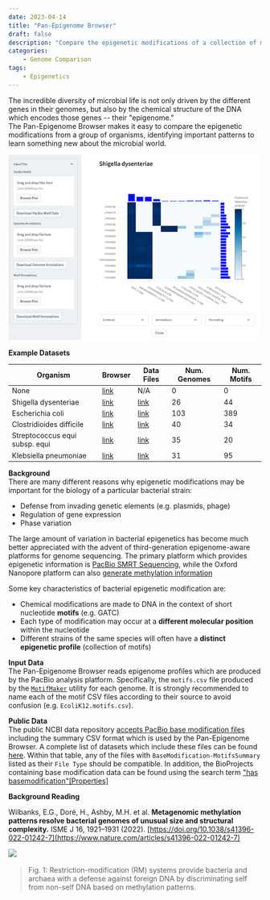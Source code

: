 ```yaml
---
date: 2023-04-14
title: "Pan-Epigenome Browser"
draft: false
description: "Compare the epigenetic modifications of a collection of microbes"
categories:
    - Genome Comparison
tags:
    - Epigenetics
---
```


The incredible diversity of microbial life is not only driven by the different genes in their genomes,
but also by the chemical structure of the DNA which encodes those genes -- their "epigenome."  
The Pan-Epigenome Browser makes it easy to compare the epigenetic modifications from a group of
organisms, identifying important patterns to learn something new about the microbial world.

![](PanEpigenome-Shigella_dysenteriae.png)

**Example Datasets**

| Organism | Browser | Data Files | Num. Genomes | Num. Motifs |
| -------- | ------- | ---------- | ------------ | ----------- |
| None | [link](PanEpigenome-base.html) | N/A | 0 | 0 |
| Shigella dysenteriae | [link](PanEpigenome-Shigella_dysenteriae.html) | [link](Shigella_dysenteriae.raw_data.zip) | 26 | 44 |
| Escherichia coli | [link](PanEpigenome-Escherichia_coli.html) | [link](Escherichia_coli.raw_data.zip) | 103 | 389 |
| Clostridioides difficile | [link](PanEpigenome-Clostridioides_difficile.html) | [link](Clostridioides_difficile.raw_data.zip) | 40 | 34 |
| Streptococcus equi subsp. equi | [link](PanEpigenome-Streptococcus_equi_subsp_equi.html) | [link](Streptococcus_equi_subsp_equi.raw_data.zip) | 35 | 20 |
| Klebsiella pneumoniae | [link](PanEpigenome-Klebsiella_pneumoniae.html) | [link](Klebsiella_pneumoniae.raw_data.zip) | 31 | 95 |

**Background**  
There are many different reasons why epigenetic modifications may be important for the biology
of a particular bacterial strain:

 - Defense from invading genetic elements (e.g. plasmids, phage)
 - Regulation of gene expression
 - Phase variation

The large amount of variation in bacterial epigenetics has become much better appreciated
with the advent of third-generation epigenome-aware platforms for genome sequencing.
The primary platform which provides epigenetic information is
[PacBio SMRT Sequencing](https://www.pacb.com/blog/steps-of-smrt-sequencing/), while
the Oxford Nanopore platform can also
[generate methylation information](https://nanoporetech.com/applications/investigation/epigenetics)

Some key characteristics of bacterial epigenetic modification are:

 - Chemical modifications are made to DNA in the context of short nucleotide **motifs** (e.g. GATC)
 - Each type of modification may occur at a **different molecular position** within the nucleotide
 - Different strains of the same species will often have a **distinct epigenetic profile** (collection of motifs)

**Input Data**  
The Pan-Epigenome Browser reads epigenome profiles which are produced by the PacBio analysis platform.
Specifically, the `motifs.csv` file produced by the
[`MotifMaker`](https://www.pacb.com/wp-content/uploads/SMRT_Tools_Reference_Guide_v11.0.pdf)
utility for each genome.
It is strongly recommended to name each of the motif CSV files according to their source to avoid
confusion (e.g. `EcoliK12.motifs.csv`).

**Public Data**  
The public NCBI data repository
[accepts PacBio base modification files](https://www.ncbi.nlm.nih.gov/genbank/basemodificationfiles/)
including the summary CSV format which is used by the Pan-Epigenome Browser.
A complete list of datasets which include these files can be found
[here](https://ftp.ncbi.nlm.nih.gov/pub/supplementary_data/basemodification.csv).
Within that table, any of the files with `BaseModification-MotifsSummary` listed
as their `File Type` should be compatible.
In addition, the BioProjects containing base modification data can be found using
the search term
["has basemodification"[Properties]](https://www.ncbi.nlm.nih.gov/bioproject/?term=%22has+basemodification%22%5BProperties%5D)

**Background Reading**

Wilbanks, E.G., Doré, H., Ashby, M.H. et al. **Metagenomic methylation patterns resolve bacterial genomes of unusual size and structural complexity.** ISME J 16, 1921–1931 (2022). [https://doi.org/10.1038/s41396-022-01242-7](https://www.nature.com/articles/s41396-022-01242-7)

<img src="https://media.springernature.com/full/springer-static/image/art%3A10.1038%2Fs41396-022-01242-7/MediaObjects/41396_2022_1242_Fig1_HTML.png" width="400">

> Fig. 1: Restriction-modification (RM) systems provide bacteria and archaea
> with a defense against foreign DNA by discriminating self from non-self DNA based on methylation patterns.  

